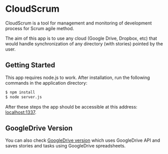 CloudScrum
==========

CloudScrum is a tool for management and monitoring of development process for Scrum agile method.

The aim of this app is to use any cloud (Google Drive, Dropbox, etc) that would handle synchronization of any directory (with stories) pointed by the user.

## Getting Started

This app requires node.js to work. After installation, run the following commands in the application directory:

```sh
$ npm install
$ node server.js
```

After these steps the app should be accessible at this address: [localhost:1337](http://localhost:1337).

## GoogleDrive Version

You can also check [GoogleDrive version](https://github.com/Nazin/CloudScrum-drive) which uses GoogleDrive API and saves stories and tasks using GoogleDrive spreadsheets.